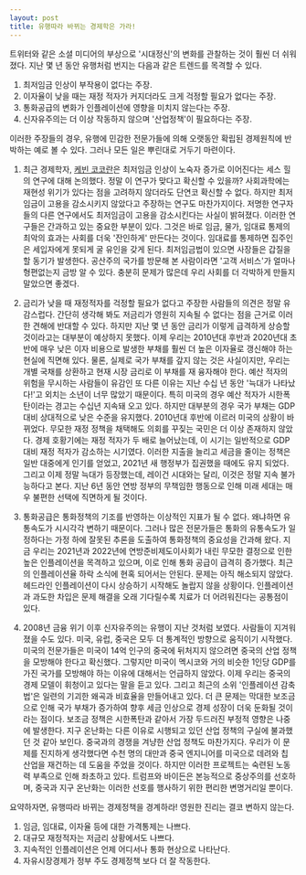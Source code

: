 ```yaml
---
layout: post
title: 유행따라 바뀌는 경제학은 가라!
---
```


트위터와 같은 소셜 미디어의 부상으로 '시대정신'의 변화를 관찰하는 것이 훨씬 더 쉬워졌다. 지난 몇 년 동안 유행처럼 번지는 다음과 같은 트렌드를 목격할 수 있다.
  
1. 최저임금 인상이 부작용이 없다는 주장.  
2. 이자율이 낮을 때는 재정 적자가 커지더라도 크게 걱정할 필요가 없다는 주장.  
3. 통화공급의 변화가 인플레이션에 영향을 미치지 않는다는 주장.  
4. 신자유주의는 더 이상 작동하지 않으며 '산업정책'이 필요하다는 주장.  
  
이러한 주장들의 경우, 유행에 민감한 전문가들에 의해 오랫동안 확립된 경제원칙에 반박하는 예로 볼 수 있다. 그러나 모든 일은 뿌린대로 거두기 마련이다. 

1. 최근 경제학자, [케빈 코코란](https://www.econlib.org/making-the-unseen-seen-minimum-wage-edition/)은 최저임금 인상이 노숙자 증가로 이어진다는 세스 힐의 연구에 대해 논의했다. 정말 이 연구가 맞다고 확신할 수 있을까?  사회과학에는 재현성 위기가 있다는 점을 고려하지 않더라도 단연코 확신할 수 없다. 하지만 최저임금이 고용을 감소시키지 않았다고 주장하는 연구도 마찬가지이다. 저명한 연구자들의 다른 연구에서도 최저임금이 고용을 감소시킨다는 사실이 밝혀졌다. 이러한 연구들은 간과하고 있는 중요한 부분이 있다. 그것은 바로 임금, 물가, 임대료 통제의 최악의 효과는 사회를 더욱 '잔인하게' 만든다는 것이다. 임대료를 통제하면 집주인은 세입자에게 못되게 굴 유인을 갖게 된다.  최저임금법이 있으면 사장들은 갑질을 할 동기가 발생한다.  공산주의 국가를 방문해 본 사람이라면 '고객 서비스'가 얼마나 형편없는지 금방 알 수 있다. 충분히 문제가 많은데 우리 사회를 더 각박하게 만들지 말았으면 좋겠다.
   
2. 금리가 낮을 때 재정적자를 걱정할 필요가 없다고 주장한 사람들의 의견은 정말 유감스럽다. 간단히 생각해 봐도 저금리가 영원히 지속될 수 없다는 점을 근거로 이러한 견해에 반대할 수 있다. 하지만 지난 몇 년 동안 금리가 이렇게 급격하게 상승할 것이라고는 대부분이 예상하지 못했다. 이제 우리는 2010년대 후반과 2020년대 초반에 매우 낮은 이자 비용으로 발생한 부채를 훨씬 더 높은 이자율로 갱신해야 하는 현실에 직면해 있다. 물론, 실제로 국가 부채를 갚지 않는 것은 사실이지만, 우리는 개별 국채를 상환하고 현재 시장 금리로 이 부채를 재 융자해야 한다. 
   예산 적자의 위험을 무시하는 사람들이 유감인 또 다른 이유는 지난 수십 년 동안 '늑대가 나타났다!'고 외치는 소년이 너무 많았기 때문이다. 특히 미국의 경우 예산 적자가 시한폭탄이라는 경고는 수십년 지속돼 오고 있다. 하지만 대부분의 경우 국가 부채는 GDP 대비 상대적으로 낮은 수준을 유지했다. 2010년대 후반에 이르러 미국의 상황이 바뀌었다. 무모한 재정 정책을 채택해도 의회를 꾸짖는 국민은 더 이상 존재하지 않았다. 경제 호황기에는 재정 적자가 두 배로 늘어났는데, 이 시기는 일반적으로 GDP 대비 재정 적자가 감소하는 시기였다. 이러한 지출을 늘리고 세금을 줄이는 정책은 일반 대중에게 인기를 얻었고, 2021년 새 행정부가 집권했을 때에도 유지 되었다. 그리고 이제 정말 늑대가 등장했는데, 레이건 시대와는 달리, 이것은 정말 지속 불가능하다고 본다. 지난 6년 동안 연방 정부의 무책임한 행동으로 인해 미래 세대는 매우 불편한 선택에 직면하게 될 것이다. 

3. 통화공급은 통화정책의 기조를 반영하는 이상적인 지표가 될 수 없다. 왜냐하면 유통속도가 시시각각 변하기 때문이다. 그러나 많은 전문가들은 통화의 유통속도가 일정하다는 가정 하에 잘못된 추론을 도출하여  통화정책의 중요성을 간과해 왔다. 지금 우리는 2021년과 2022년에 연방준비제도이사회가 내린 무모한 결정으로 인한 높은 인플레이션을 목격하고 있으며, 이로 인해 통화 공급이 급격히 증가했다. 최근의 인플레이션율 하락 소식에 현혹 되어서는 안된다. 문제는 아직 해소되지 않았다. 헤드라인 인플레이션이 다시 상승하기 시작해도 놀랍지 않을 상황이다.
   인플레이션과 과도한 차입은 문제 해결을 오래 기다릴수록 치료가 더 어려워진다는 공통점이 있다.

4. 2008년 금융 위기 이후 신자유주의는 유행이 지난 것처럼 보였다. 사람들이 지겨워졌을 수도 있다. 미국, 유럽, 중국은 모두 더 통계적인 방향으로 움직이기 시작했다. 미국의 전문가들은 미국이 14억 인구의 중국에 뒤처지지 않으려면 중국의 산업 정책을 모방해야 한다고 확신했다. 그렇지만 미국이 멕시코와 거의 비슷한 1인당 GDP를 가진 국가를 모방해야 하는 이유에 대해서는 언급하지 않았다. 이제 우리는 중국의 경제 모델이 휘청이고 있다는 말을 듣고 있다. 그리고 최근의 소위 '인플레이션 감축법'은 일련의 기괴한 왜곡과 비효율을 만들어내고 있다. 더 큰 문제는 막대한 보조금으로 인해 국가 부채가 증가하여 향후 세금 인상으로 경제 성장이 더욱 둔화될 것이라는 점이다. 보조금 정책은 시한폭탄과 같아서 가장 두드러진 부정적 영향은 나중에 발생한다.
   지구 온난화는 다른 이유로 시행되고 있던 산업 정책의 구실에 불과했던 것 같아 보인다. 중국과의 경쟁을 겨냥한 산업 정책도 마찬가지다. 우리가 이 문제를 진지하게 생각했다면 수천 명의 대만과 중국 엔지니어를 미국으로 데려와 칩 산업을 재건하는 데 도움을 주었을 것이다. 하지만 이러한 프로젝트는 숙련된 노동력 부족으로 인해 좌초하고 있다.  트럼프와 바이든은 본능적으로 중상주의를 선호하며, 중국과 지구 온난화는 이러한 선호를 행사하기 위한 편리한 변명거리일 뿐이다.
   
요약하자면, 유행따라 바뀌는 경제정책을 경계하라! 영원한 진리는 결코 변하지 않는다.
1. 임금, 임대료, 이자율 등에 대한 가격통제는 나쁘다.
2. 대규모 재정적자는 저금리 상황에서도 나쁘다.
3. 지속적인 인플레이션은 언제 어디서나 통화 현상으로 나타난다.
4. 자유시장경제가 정부 주도 경제정책 보다 더 잘 작동한다. 
